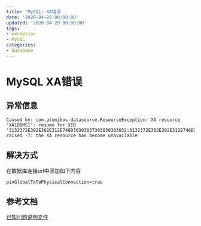 ```yaml
---
title: 'MySQL: XA错误'
date: '2020-04-29 00:00:00'
updated: '2020-04-29 00:00:00'
tags:
- exception
- MySQL
categories:
- database
---
```


# MySQL XA错误

## 异常信息

```
Caused by: com.atomikos.datasource.ResourceException: XA resource 'XA1DBMS1': resume for XID '3132372E302E302E312E746D30303037303030303032:3132372E302E302E312E746D3730' raised -7: the XA resource has become unavailable
```

## 解决方式

在数据库连接url中添加如下内容

```properties
pinGlobalTxToPhysicalConnection=true
```

## 参考文档

[已知问题说明文件](https://www.atomikos.com/Documentation/KnownProblems#MySQL_XA_bug)
